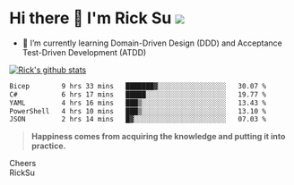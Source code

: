 # Hi there 👋 I'm Rick Su ![](https://komarev.com/ghpvc/?username=ricksu978)
<!--
**ricksu978/ricksu978** is a ✨ _special_ ✨ repository because its `README.md` (this file) appears on your GitHub profile.

Here are some ideas to get you started:

- 🔭 I’m currently working on ...
-->
- 🌱 I’m currently learning Domain-Driven Design (DDD) and Acceptance Test-Driven Development (ATDD)
<!--
- 👯 I’m looking to collaborate on ...
- 🤔 I’m looking for help with ...
- 💬 Ask me about ...
- 📫 How to reach me: ...
- 😄 Pronouns: ...
- ⚡ Fun fact: ...
-->
[![Rick's github stats](https://github-readme-stats.vercel.app/api?username=ricksu978&theme=dark)](https://github.com/ricksu978/ricksu978)

<!--START_SECTION:waka-->

```txt
Bicep        9 hrs 33 mins   ███████▓░░░░░░░░░░░░░░░░░   30.07 %
C#           6 hrs 17 mins   █████░░░░░░░░░░░░░░░░░░░░   19.77 %
YAML         4 hrs 16 mins   ███▒░░░░░░░░░░░░░░░░░░░░░   13.43 %
PowerShell   4 hrs 10 mins   ███▒░░░░░░░░░░░░░░░░░░░░░   13.10 %
JSON         2 hrs 14 mins   █▓░░░░░░░░░░░░░░░░░░░░░░░   07.03 %
```

<!--END_SECTION:waka-->

> **Happiness comes from acquiring the knowledge and putting it into practice.**

Cheers  
RickSu 
